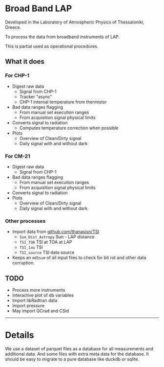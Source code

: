 
# Broad Band LAP

Developed in the Laboratory of Atmospheric Physics of Thessaloniki, Greece.

To process the data from broadband instruments of LAP.

This is partial used as operational procedures.



## What it does


### For CHP-1

- Digest raw data
  - Signal from CHP-1
  - Tracker "async" 
  - CHP-1 internal temperature from thermistor
- Bad data ranges flagging
  - From manual set execution ranges
  - From acquisition signal physical limits
- Converts signal to radiation
  - Computes temperature correction when possible
- Plots
  - Overview of Clean/Dirty signal
  - Daily signal with and without dark


### For CM-21

- Digest raw data
  - Signal from CHP-1
- Bad data ranges flagging
  - From manual set execution ranges
  - From acquisition signal physical limits
- Converts signal to radiation
- Plots
  - Overview of Clean/Dirty signal
  - Daily signal with and without dark


### Other processes

- Import data from [github.com/thanasisn/TSI](https://github.com/thanasisn/TSI)
  - `Sun_Dist_Astropy` Sun - LAP distance
  - `TSI_TOA`          TSI at TOA at LAP
  - `TSI_1au`          TSI 
  - `TSI_source`       TSI data source
- Keeps an `md5sum` of all input files to check for bit rot and other data corruption.



## TODO

- Process more instruments
- Interactive plot of db variables
- Import libRadtran data
- Import pressure
- May import QCrad and CSid

----------------------

# Details

We use a dataset of parquet files as a database for all measurements and additional data.
And some files with extra meta data for the database.
It should be easy to migrate to a pure database like duckdb or sqlite.


